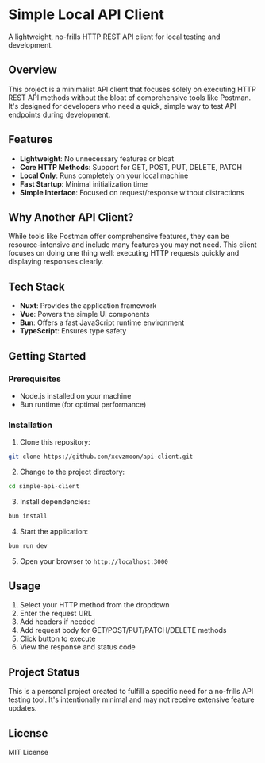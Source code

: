 # Simple Local API Client

A lightweight, no-frills HTTP REST API client for local testing and development.

## Overview

This project is a minimalist API client that focuses solely on executing HTTP REST API methods without the bloat of comprehensive tools like Postman. It's designed for developers who need a quick, simple way to test API endpoints during development.

## Features

- **Lightweight**: No unnecessary features or bloat
- **Core HTTP Methods**: Support for GET, POST, PUT, DELETE, PATCH
- **Local Only**: Runs completely on your local machine
- **Fast Startup**: Minimal initialization time
- **Simple Interface**: Focused on request/response without distractions

## Why Another API Client?

While tools like Postman offer comprehensive features, they can be resource-intensive and include many features you may not need. This client focuses on doing one thing well: executing HTTP requests quickly and displaying responses clearly.

## Tech Stack

- **Nuxt**: Provides the application framework
- **Vue**: Powers the simple UI components
- **Bun**: Offers a fast JavaScript runtime environment
- **TypeScript**: Ensures type safety

## Getting Started

### Prerequisites

- Node.js installed on your machine
- Bun runtime (for optimal performance)

### Installation

1. Clone this repository:

```bash
git clone https://github.com/xcvzmoon/api-client.git
```

2. Change to the project directory:

```bash
cd simple-api-client
```

3. Install dependencies:

```bash
bun install
```

4. Start the application:

```bash
bun run dev
```

5. Open your browser to `http://localhost:3000`

## Usage

1. Select your HTTP method from the dropdown
2. Enter the request URL
3. Add headers if needed
4. Add request body for GET/POST/PUT/PATCH/DELETE methods
5. Click button to execute
6. View the response and status code

## Project Status

This is a personal project created to fulfill a specific need for a no-frills API testing tool. It's intentionally minimal and may not receive extensive feature updates.

## License

MIT License
